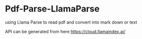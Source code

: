 # Pdf-Parse-LlamaParse
using Llama Parse to read pdf and convert into mark down or text

API can be generated from here https://cloud.llamaindex.ai/

